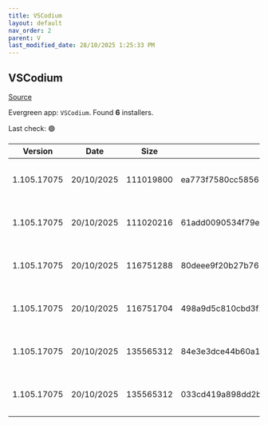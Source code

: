 ```yaml
---
title: VSCodium
layout: default
nav_order: 2
parent: V
last_modified_date: 28/10/2025 1:25:33 PM
---
```


## VSCodium

[Source](https://vscodium.com)

Evergreen app: `VSCodium`. Found **6** installers.

Last check: 🟢

| Version     | Date       | Size      | Sha256                                                           | Architecture | InstallerType | Type | URI                                                                                                                                                                                                                                  |
| ----------- | ---------- | --------- | ---------------------------------------------------------------- | ------------ | ------------- | ---- | ------------------------------------------------------------------------------------------------------------------------------------------------------------------------------------------------------------------------------------ |
| 1.105.17075 | 20/10/2025 | 111019800 | ea773f7580cc58561b3aa301eedc6dc91aa92b8c0ef34cdd97e11334476afd6a | ARM64        | Default       | exe  | [https://github.com/VSCodium/vscodium/releases/download/1.105.17075/VSCodiumSetup-arm64-1.105.17075.exe](https://github.com/VSCodium/vscodium/releases/download/1.105.17075/VSCodiumSetup-arm64-1.105.17075.exe)                     |
| 1.105.17075 | 20/10/2025 | 111020216 | 61add0090534f79e05843a0d4add37fa6c8f9c60107c4002c968ebd566f99247 | ARM64        | User          | exe  | [https://github.com/VSCodium/vscodium/releases/download/1.105.17075/VSCodiumUserSetup-arm64-1.105.17075.exe](https://github.com/VSCodium/vscodium/releases/download/1.105.17075/VSCodiumUserSetup-arm64-1.105.17075.exe)             |
| 1.105.17075 | 20/10/2025 | 116751288 | 80deee9f20b27b76581ffde1cd54be5c62cd954742402df470477f04a6cc7d2a | x64          | Default       | exe  | [https://github.com/VSCodium/vscodium/releases/download/1.105.17075/VSCodiumSetup-x64-1.105.17075.exe](https://github.com/VSCodium/vscodium/releases/download/1.105.17075/VSCodiumSetup-x64-1.105.17075.exe)                         |
| 1.105.17075 | 20/10/2025 | 116751704 | 498a9d5c810cbd3f12ef695e918eaed83764c7420b193d345cf626e6ff6eb436 | x64          | User          | exe  | [https://github.com/VSCodium/vscodium/releases/download/1.105.17075/VSCodiumUserSetup-x64-1.105.17075.exe](https://github.com/VSCodium/vscodium/releases/download/1.105.17075/VSCodiumUserSetup-x64-1.105.17075.exe)                 |
| 1.105.17075 | 20/10/2025 | 135565312 | 84e3e3dce44b60a17a5b2466853b5443142b85b8fe2c19603782d2e21434a5f6 | x64          | Default       | msi  | [https://github.com/VSCodium/vscodium/releases/download/1.105.17075/VSCodium-x64-1.105.17075.msi](https://github.com/VSCodium/vscodium/releases/download/1.105.17075/VSCodium-x64-1.105.17075.msi)                                   |
| 1.105.17075 | 20/10/2025 | 135565312 | 033cd419a898dd2b4ac1d08fe11f64f03c668cb2f068c6df0c2a85def04b3a10 | x64          | Default       | msi  | [https://github.com/VSCodium/vscodium/releases/download/1.105.17075/VSCodium-x64-updates-disabled-1.105.17075.msi](https://github.com/VSCodium/vscodium/releases/download/1.105.17075/VSCodium-x64-updates-disabled-1.105.17075.msi) |
